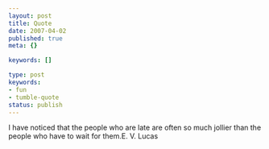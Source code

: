 ```yaml
---
layout: post
title: Quote
date: 2007-04-02
published: true
meta: {}

keywords: []

type: post
keywords:
- fun
- tumble-quote
status: publish
---
```

<!-- blockquote  -->I have noticed that the people who are late are often so much jollier than the people who have to wait for them.<!-- endblockquote  -->E. V. Lucas
